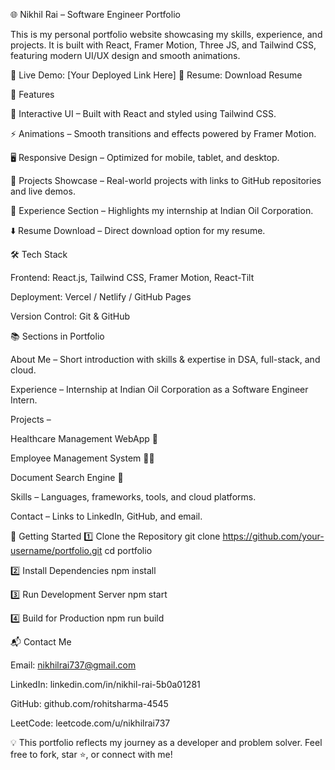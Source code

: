 🌐 Nikhil Rai – Software Engineer Portfolio

This is my personal portfolio website showcasing my skills, experience, and projects. It is built with React, Framer Motion, Three JS, and Tailwind CSS, featuring modern UI/UX design and smooth animations.

🔗 Live Demo: [Your Deployed Link Here]
📄 Resume: Download Resume

📌 Features

🎨 Interactive UI – Built with React and styled using Tailwind CSS.

⚡ Animations – Smooth transitions and effects powered by Framer Motion.

🖥️ Responsive Design – Optimized for mobile, tablet, and desktop.

📂 Projects Showcase – Real-world projects with links to GitHub repositories and live demos.

📜 Experience Section – Highlights my internship at Indian Oil Corporation.

⬇️ Resume Download – Direct download option for my resume.

🛠️ Tech Stack

Frontend: React.js, Tailwind CSS, Framer Motion, React-Tilt

Deployment: Vercel / Netlify / GitHub Pages

Version Control: Git & GitHub

📚 Sections in Portfolio

About Me – Short introduction with skills & expertise in DSA, full-stack, and cloud.

Experience – Internship at Indian Oil Corporation as a Software Engineer Intern.

Projects –

Healthcare Management WebApp 🏥

Employee Management System 👨‍💼

Document Search Engine 📑

Skills – Languages, frameworks, tools, and cloud platforms.

Contact – Links to LinkedIn, GitHub, and email.

🚀 Getting Started
1️⃣ Clone the Repository
git clone https://github.com/your-username/portfolio.git
cd portfolio

2️⃣ Install Dependencies
npm install

3️⃣ Run Development Server
npm start

4️⃣ Build for Production
npm run build

📬 Contact Me

Email: nikhilrai737@gmail.com

LinkedIn: linkedin.com/in/nikhil-rai-5b0a01281

GitHub: github.com/rohitsharma-4545

LeetCode: leetcode.com/u/nikhilrai737

💡 This portfolio reflects my journey as a developer and problem solver. Feel free to fork, star ⭐, or connect with me!
